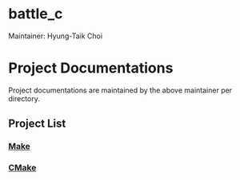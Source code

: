 # battle_c
Maintainer: Hyung-Taik Choi

# Project Documentations
Project documentations are maintained by the above maintainer per directory.  

## Project List
### [Make](https://git.ajou.ac.kr/htcrefactor/battle_c/-/tree/master/MakeCMake/Make)
### [CMake](https://git.ajou.ac.kr/htcrefactor/battle_c/-/tree/master/MakeCMake/CMake)
